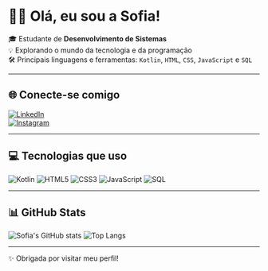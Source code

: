 # 👩‍💻 Olá, eu sou a Sofia!

🎓 Estudante de **Desenvolvimento de Sistemas**  
💡 Explorando o mundo da tecnologia e da programação  
🛠️ Principais linguagens e ferramentas: `Kotlin`, `HTML`, `CSS`, `JavaScript` e `SQL`

---

## 🌐 Conecte-se comigo
[![LinkedIn](https://img.shields.io/badge/-LinkedIn-0A66C2?style=flat&logo=linkedin&logoColor=white)](https://www.linkedin.com/in/sofiascarvalho)  
[![Instagram](https://img.shields.io/badge/-Instagram-E4405F?style=flat&logo=instagram&logoColor=white)](https://www.instagram.com/sofisc.28)

---

## 💻 Tecnologias que uso
![Kotlin](https://img.shields.io/badge/-Kotlin-7F52FF?style=flat&logo=kotlin&logoColor=white)
![HTML5](https://img.shields.io/badge/-HTML5-E34F26?style=flat&logo=html5&logoColor=white)
![CSS3](https://img.shields.io/badge/-CSS3-1572B6?style=flat&logo=css3)
![JavaScript](https://img.shields.io/badge/-JavaScript-F7DF1E?style=flat&logo=javascript&logoColor=black)
![SQL](https://img.shields.io/badge/-SQL-4479A1?style=flat&logo=mysql&logoColor=white)

---

## 📊 GitHub Stats

![Sofia's GitHub stats](https://github-readme-stats.vercel.app/api?username=**sofiascarvalho**&show_icons=true&theme=tokyonight)
![Top Langs](https://github-readme-stats.vercel.app/api/top-langs/?username=**sofiascarvalho**&layout=compact&theme=tokyonight)

---

✨ Obrigada por visitar meu perfil!
